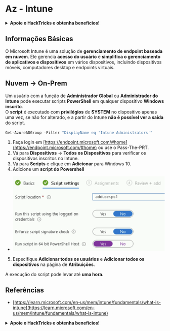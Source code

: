# Az - Intune

<details>

<summary><strong>Apoie o HackTricks e obtenha benefícios!</strong></summary>

* Se você quiser ver sua **empresa anunciada no HackTricks** ou se quiser acessar a **versão mais recente do PEASS ou baixar o HackTricks em PDF**, verifique os [**PLANOS DE ASSINATURA**](https://github.com/sponsors/carlospolop)!
* Obtenha o [**swag oficial do PEASS & HackTricks**](https://peass.creator-spring.com)
* Descubra [**A Família PEASS**](https://opensea.io/collection/the-peass-family), nossa coleção exclusiva de [**NFTs**](https://opensea.io/collection/the-peass-family)
* **Junte-se ao** 💬 [**grupo Discord**](https://discord.gg/hRep4RUj7f) ou ao [**grupo telegram**](https://t.me/peass) ou **siga-me** no **Twitter** 🐦 [**@carlospolopm**](https://twitter.com/carlospolopm)**.**
* **Compartilhe suas técnicas de hacking enviando PRs para os repositórios do** [**HackTricks**](https://github.com/carlospolop/hacktricks) e [**HackTricks Cloud**](https://github.com/carlospolop/hacktricks-cloud) no github.

</details>

## Informações Básicas

O Microsoft Intune é uma solução de **gerenciamento de endpoint baseada em nuvem**. Ele gerencia **acesso do usuário** e **simplifica o gerenciamento de aplicativos e dispositivos** em vários dispositivos, incluindo dispositivos móveis, computadores desktop e endpoints virtuais.

## Nuvem -> On-Prem

Um usuário com a função de **Administrador Global** ou **Administrador do Intune** pode executar scripts **PowerShell** em qualquer dispositivo **Windows inscrito**.\
O **script** é executado com **privilégios** de **SYSTEM** no dispositivo apenas uma vez, se não for alterado, e a partir do Intune **não é possível ver a saída** do script.
```powershell
Get-AzureADGroup -Filter "DisplayName eq 'Intune Administrators'"
```
1. Faça login em [https://endpoint.microsoft.com/#home](https://endpoint.microsoft.com/#home) ou use o Pass-The-PRT.
2. Vá para **Dispositivos** -> **Todos os Dispositivos** para verificar os dispositivos inscritos no Intune.
3. Vá para **Scripts** e clique em **Adicionar** para Windows 10.
4. Adicione um **script do Powershell**
* ![](<../../.gitbook/assets/image (2) (1) (2) (2).png>)
5. Especifique **Adicionar todos os usuários** e **Adicionar todos os dispositivos** na página de **Atribuições**.

A execução do script pode levar até **uma hora**.

## Referências

* [https://learn.microsoft.com/en-us/mem/intune/fundamentals/what-is-intune](https://learn.microsoft.com/en-us/mem/intune/fundamentals/what-is-intune)

<details>

<summary><strong>Apoie o HackTricks e obtenha benefícios!</strong></summary>

* Se você deseja ver sua **empresa anunciada no HackTricks** ou se deseja acessar a **última versão do PEASS ou baixar o HackTricks em PDF**, verifique os [**PLANOS DE ASSINATURA**](https://github.com/sponsors/carlospolop)!
* Adquira o [**oficial PEASS & HackTricks swag**](https://peass.creator-spring.com)
* Descubra [**The PEASS Family**](https://opensea.io/collection/the-peass-family), nossa coleção exclusiva de [**NFTs**](https://opensea.io/collection/the-peass-family)
* **Junte-se ao** 💬 [**grupo Discord**](https://discord.gg/hRep4RUj7f) ou ao [**grupo telegram**](https://t.me/peass) ou **siga-me** no **Twitter** 🐦 [**@carlospolopm**](https://twitter.com/carlospolopm)**.**
* **Compartilhe seus truques de hacking enviando PRs para os repositórios do** [**HackTricks**](https://github.com/carlospolop/hacktricks) e [**HackTricks Cloud**](https://github.com/carlospolop/hacktricks-cloud) github.

</details>
